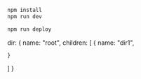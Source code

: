 ```txt
npm install
npm run dev
```

```txt
npm run deploy
```

dir:
{
  name: "root",
  children: [
    {
      name: "dir1",

    }
  ]
}